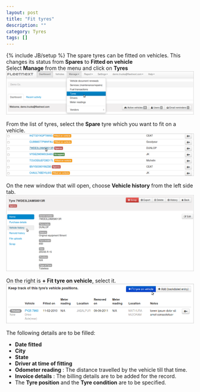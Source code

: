 ```yaml
---
layout: post
title: "Fit tyres"
description: ""
category: Tyres
tags: []
---
```

{% include JB/setup %}
The spare tyres can be fitted on vehicles. This changes its status from **Spares** to **Fitted on vehicle**  
Select **Manage** from the menu and click on **Tyres**  
![Selecting 'tyres'](/assets/images/tb/tyres.png)    

From the list of tyres, select the **Spare** tyre which you want to fit on a vehicle.  
![Selecting 'tyres'](/assets/images/tb/fittyre_01.png)    

On the new window that will open, choose **Vehicle history** from the left side tab.  
![Selecting 'tyres'](/assets/images/tb/fittyre_02.png)    

On the right is **+ Fit tyre on vehicle**, select it.  
![Selecting 'tyres'](/assets/images/tb/fittyre_03.png)    

The following details are to be filled:
* **Date fitted**
* **City**
* **State**
* **Driver at time of fitting**
* **Odometer reading** : The distance travelled by the vehicle till that time.
* **Invoice details** : The billing details are to be added for the record.
* The **Tyre position** and the **Tyre condition** are to be specified. 




